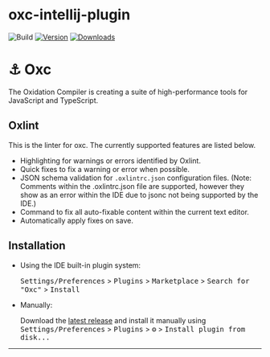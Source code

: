 # oxc-intellij-plugin

![Build](https://github.com/oxc-project/oxc-intellij-plugin/workflows/Build/badge.svg)
[![Version](https://img.shields.io/jetbrains/plugin/v/com.github.oxc.project.oxcintellijplugin.svg)](https://plugins.jetbrains.com/plugin/com.github.oxc.project.oxcintellijplugin)
[![Downloads](https://img.shields.io/jetbrains/plugin/d/com.github.oxc.project.oxcintellijplugin.svg)](https://plugins.jetbrains.com/plugin/com.github.oxc.project.oxcintellijplugin)

<!-- Plugin description -->

# ⚓ Oxc

The Oxidation Compiler is creating a suite of high-performance tools for JavaScript and TypeScript.

## Oxlint

This is the linter for oxc. The currently supported features are listed below.

- Highlighting for warnings or errors identified by Oxlint.
- Quick fixes to fix a warning or error when possible.
- JSON schema validation for `.oxlintrc.json` configuration files. (Note: Comments within the .oxlintrc.json
  file are supported, however they show as an error within the IDE due to jsonc not being supported by the IDE.)
- Command to fix all auto-fixable content within the current text editor.
- Automatically apply fixes on save.

<!-- Plugin description end -->

## Installation

- Using the IDE built-in plugin system:

  <kbd>Settings/Preferences</kbd> > <kbd>Plugins</kbd> > <kbd>Marketplace</kbd> > <kbd>Search for "Oxc"</kbd> >
  <kbd>Install</kbd>

- Manually:

  Download the [latest release](https://github.com/oxc-project/oxc-intellij-plugin/releases/latest) and install it
  manually using
  <kbd>Settings/Preferences</kbd> > <kbd>Plugins</kbd> > <kbd>⚙️</kbd> > <kbd>Install plugin from disk...</kbd>

---
